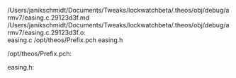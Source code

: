 /Users/janikschmidt/Documents/Tweaks/lockwatchbeta/.theos/obj/debug/armv7/easing.c.29123d3f.md /Users/janikschmidt/Documents/Tweaks/lockwatchbeta/.theos/obj/debug/armv7/easing.c.29123d3f.o: \
  easing.c /opt/theos/Prefix.pch easing.h

/opt/theos/Prefix.pch:

easing.h:
